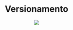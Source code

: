 <div align="center">
<h1>Versionamento</h1>
  <img src="https://user-images.githubusercontent.com/102625628/223796549-30421028-6c62-43d9-9b7c-2e24bb7af881.png"/>
</div>
